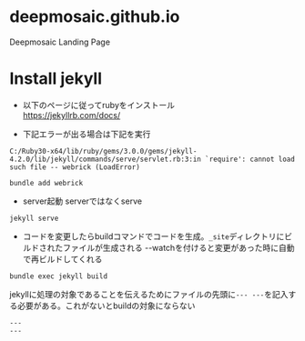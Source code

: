 # deepmosaic.github.io
Deepmosaic Landing Page


# Install jekyll
- 以下のページに従ってrubyをインストール  
  https://jekyllrb.com/docs/  

- 下記エラーが出る場合は下記を実行

```
C:/Ruby30-x64/lib/ruby/gems/3.0.0/gems/jekyll-4.2.0/lib/jekyll/commands/serve/servlet.rb:3:in `require': cannot load such file -- webrick (LoadError)

bundle add webrick
```

- server起動
serverではなくserve
```
jekyll serve
```

- コードを変更したらbuildコマンドでコードを生成。`_site`ディレクトリにビルドされたファイルが生成される
  --watchを付けると変更があった時に自動で再ビルドしてくれる
```
bundle exec jekyll build
```

jekyllに処理の対象であることを伝えるためにファイルの先頭に`--- ---`を記入する必要がある。これがないとbuildの対象にならない
```
---
---
```
